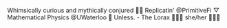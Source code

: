 Whimsically curious and mythically conjured 🔮🍄
Replicatin' @PrimitiveFi ▽
Mathematical Physics @UWaterloo 🌌 
Unless. - The Lorax 🌲🌴🌳
she/her 🦋🏳️‍⚧️